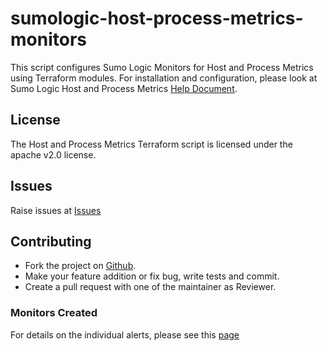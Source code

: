# sumologic-host-process-metrics-monitors

This script configures Sumo Logic Monitors for Host and Process Metrics using Terraform modules.
For installation and configuration, please look at Sumo Logic Host and Process Metrics [Help Document](https://help.sumologic.com/07Sumo-Logic-Apps/12Databases/PostgreSQL/Install_the_PostgreSQL_app_and_view_the_dashboards).
## License

The Host and Process Metrics Terraform script is licensed under the apache v2.0 license.

## Issues

Raise issues at [Issues](https://github.com/SumoLogic/terraform-sumologic-sumo-logic-monitor/issues)

## Contributing

* Fork the project on [Github](https://github.com/SumoLogic/terraform-sumologic-sumo-logic-monitor).
* Make your feature addition or fix bug, write tests and commit.
* Create a pull request with one of the maintainer as Reviewer.

### Monitors Created

For details on the individual alerts,  please see this [page](https://help.sumologic.com/07Sumo-Logic-Apps/14Hosts_and_Operating_Systems/Host_and_Process_Metrics/Host_and_Process_Metrics_Alerts)

